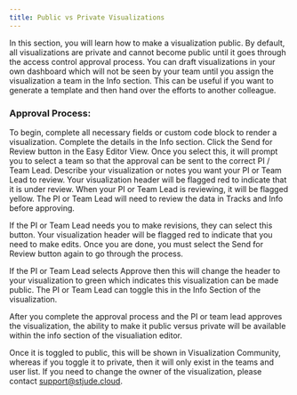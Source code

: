 ```yaml
---
title: Public vs Private Visualizations
---
```

In this section, you will learn how to make a visualization public. 
By default, all visualizations are private and cannot become public until it goes through the access control approval process. You can draft visualizations in your own dashboard which will not be seen by your team until you assign the visualization a team in the Info section. This can be useful if you want to generate a template and then hand over the efforts to another colleague. 

### Approval Process:

To begin, complete all necessary fields or custom code block to render a visualization. Complete the details in the Info section. 
Click the Send for Review button in the Easy Editor View. 
Once you select this, it will prompt you to select a team so that the approval can be sent to the correct PI / Team Lead. Describe your visualization or notes you want your PI or Team Lead to review.
Your visualization header will be flagged red to indicate that it is under review.
When your PI or Team Lead is reviewing, it will be flagged yellow. 
The PI or Team Lead will need to review the data in Tracks and Info before approving.

If the PI or Team Lead needs you to make revisions, they can select this button.
Your visualization header will be flagged red to indicate that you need to make edits.
Once you are done, you must select the Send for Review button again to go through the process.

If the PI or Team Lead selects Approve then this will change the header to your visualization to green which indicates this visualization can be made public. The PI or Team Lead can toggle this in the Info Section of the visualization. 

After you complete the approval process and the PI or team lead approves the visualization, the ability to make it public versus private will be available within the info section of the visualiation editor.

Once it is toggled to public, this will be shown in Visualization Community, whereas if you toggle it to private, then it will only exist in the teams and user list.
If you need to change the owner of the visualization, please contact [support@stjude.cloud](support@stjude.cloud). 

